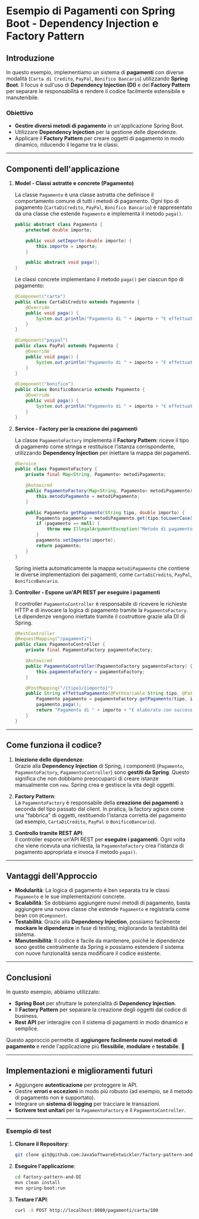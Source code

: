 
# Esempio di Pagamenti con Spring Boot - Dependency Injection e Factory Pattern

## Introduzione
In questo esempio, implementiamo un sistema di **pagamenti** con diverse modalità (`Carta di Credito`, `PayPal`, `Bonifico Bancario`) utilizzando **Spring Boot**. Il focus è sull'uso di **Dependency Injection (DI)** e del **Factory Pattern** per separare le responsabilità e rendere il codice facilmente estensibile e manutenibile.

### Obiettivo
- **Gestire diversi metodi di pagamento** in un'applicazione Spring Boot.
- Utilizzare **Dependency Injection** per la gestione delle dipendenze.
- Applicare il **Factory Pattern** per creare oggetti di pagamento in modo dinamico, riducendo il legame tra le classi.

---

## Componenti dell'applicazione

1. **Model - Classi astratte e concrete (Pagamento)**

   La classe `Pagamento` è una classe astratta che definisce il comportamento comune di tutti i metodi di pagamento. Ogni tipo di pagamento (`CartaDiCredito`, `PayPal`, `Bonifico Bancario`) è rappresentato da una classe che estende `Pagamento` e implementa il metodo `paga()`.

   ```java
   public abstract class Pagamento {
       protected double importo;

       public void setImporto(double importo) {
           this.importo = importo;
       }

       public abstract void paga();
   }
   ```

   Le classi concrete implementano il metodo `paga()` per ciascun tipo di pagamento:

   ```java
   @Component("carta")
   public class CartaDiCredito extends Pagamento {
       @Override
       public void paga() {
           System.out.println("Pagamento di " + importo + "€ effettuato con Carta di Credito.");
       }
   }
   ```

   ```java
   @Component("paypal")
   public class PayPal extends Pagamento {
       @Override
       public void paga() {
           System.out.println("Pagamento di " + importo + "€ effettuato con PayPal.");
       }
   }
   ```

   ```java
   @Component("bonifico")
   public class BonificoBancario extends Pagamento {
       @Override
       public void paga() {
           System.out.println("Pagamento di " + importo + "€ effettuato con Bonifico Bancario.");
       }
   }
   ```

2. **Service - Factory per la creazione dei pagamenti**

   La classe `PagamentoFactory` implementa il **Factory Pattern**: riceve il tipo di pagamento come stringa e restituisce l'istanza corrispondente, utilizzando **Dependency Injection** per iniettare la mappa dei pagamenti.

   ```java
   @Service
   public class PagamentoFactory {
       private final Map<String, Pagamento> metodiPagamento;

       @Autowired
       public PagamentoFactory(Map<String, Pagamento> metodiPagamento) {
           this.metodiPagamento = metodiPagamento;
       }

       public Pagamento getPagamento(String tipo, double importo) {
           Pagamento pagamento = metodiPagamento.get(tipo.toLowerCase());
           if (pagamento == null) {
               throw new IllegalArgumentException("Metodo di pagamento non supportato: " + tipo);
           }
           pagamento.setImporto(importo);
           return pagamento;
       }
   }
   ```

   Spring inietta automaticamente la mappa `metodiPagamento` che contiene le diverse implementazioni dei pagamenti, come `CartaDiCredito`, `PayPal`, `BonificoBancario`.

3. **Controller - Espone un'API REST per eseguire i pagamenti**

   Il controller `PagamentoController` è responsabile di ricevere le richieste HTTP e di invocare la logica di pagamento tramite la `PagamentoFactory`. Le dipendenze vengono iniettate tramite il costruttore grazie alla DI di Spring.

   ```java
   @RestController
   @RequestMapping("/pagamenti")
   public class PagamentoController {
       private final PagamentoFactory pagamentoFactory;

       @Autowired
       public PagamentoController(PagamentoFactory pagamentoFactory) {
           this.pagamentoFactory = pagamentoFactory;
       }

       @PostMapping("/{tipo}/{importo}")
       public String effettuaPagamento(@PathVariable String tipo, @PathVariable double importo) {
           Pagamento pagamento = pagamentoFactory.getPagamento(tipo, importo);
           pagamento.paga();
           return "Pagamento di " + importo + "€ elaborato con successo via " + tipo;
       }
   }
   ```

---

## Come funziona il codice?

1. **Iniezione delle dipendenze**:  
   Grazie alla **Dependency Injection** di Spring, i componenti (`Pagamento`, `PagamentoFactory`, `PagamentoController`) sono **gestiti da Spring**. Questo significa che non dobbiamo preoccuparci di creare istanze manualmente con `new`. Spring crea e gestisce la vita degli oggetti.

2. **Factory Pattern**:  
   La `PagamentoFactory` è responsabile della **creazione dei pagamenti** a seconda del tipo passato dal client. In pratica, la factory agisce come una "fabbrica" di oggetti, restituendo l'istanza corretta del pagamento (ad esempio, `CartaDiCredito`, `PayPal` o `BonificoBancario`).

3. **Controllo tramite REST API**:  
   Il controller espone un'API REST per **eseguire i pagamenti**. Ogni volta che viene ricevuta una richiesta, la `PagamentoFactory` crea l'istanza di pagamento appropriata e invoca il metodo `paga()`.

---

## Vantaggi dell'Approccio
- **Modularità**: La logica di pagamento è ben separata tra le classi `Pagamento` e le sue implementazioni concrete.
- **Scalabilità**: Se dobbiamo aggiungere nuovi metodi di pagamento, basta aggiungere una nuova classe che estende `Pagamento` e registrarla come bean con `@Component`.
- **Testabilità**: Grazie alla **Dependency Injection**, possiamo facilmente **mockare le dipendenze** in fase di testing, migliorando la testabilità del sistema.
- **Manutenibilità**: Il codice è facile da mantenere, poiché le dipendenze sono gestite centralmente da Spring e possiamo estendere il sistema con nuove funzionalità senza modificare il codice esistente.

---

## Conclusioni
In questo esempio, abbiamo utilizzato:
- **Spring Boot** per sfruttare le potenzialità di **Dependency Injection**.
- Il **Factory Pattern** per separare la creazione degli oggetti dal codice di business.
- **Rest API** per interagire con il sistema di pagamenti in modo dinamico e semplice.

Questo approccio permette di **aggiungere facilmente nuovi metodi di pagamento** e rende l'applicazione più **flessibile**, **modulare** e **testabile**. 🚀

---

## Implementazioni e miglioramenti futuri
- Aggiungere **autenticazione** per proteggere le API.
- Gestire **errori e eccezioni** in modo più robusto (ad esempio, se il metodo di pagamento non è supportato).
- Integrare un **sistema di logging** per tracciare le transazioni.
- **Scrivere test unitari** per la `PagamentoFactory` e il `PagamentoController`.

---

### Esempio di test

1. **Clonare il Repository**:
   ```bash
   git clone git@github.com:JavaSoftwareEntwickler/factory-pattern-and-DI.git
   ```
2. **Eseguire l'applicazione**:
   ```bash
   cd factory-pattern-and-DI
   mvn clean install
   mvn spring-boot:run
   ```
3. **Testare l'API**:
   ```bash
   curl -X POST http://localhost:8080/pagamenti/carta/100
   ```


